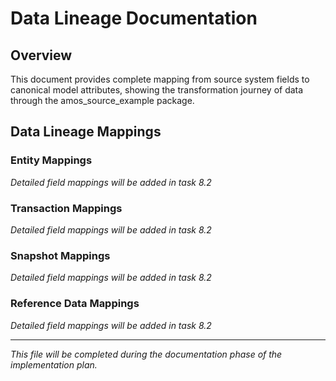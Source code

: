 # Data Lineage Documentation

## Overview

This document provides complete mapping from source system fields to canonical model attributes, showing the transformation journey of data through the amos_source_example package.

## Data Lineage Mappings

### Entity Mappings
*Detailed field mappings will be added in task 8.2*

### Transaction Mappings
*Detailed field mappings will be added in task 8.2*

### Snapshot Mappings
*Detailed field mappings will be added in task 8.2*

### Reference Data Mappings
*Detailed field mappings will be added in task 8.2*

---
*This file will be completed during the documentation phase of the implementation plan.*
